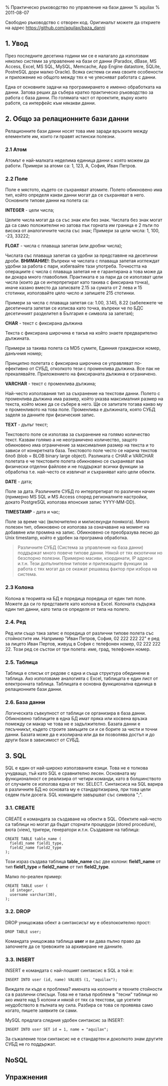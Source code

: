 % Практическо ръководство по управление на бази данни
% aquilax
% 2011-08-07

Свободно ръководство с отворен код. Оригиналът можете да откриете на адрес <https://github.com/aquilax/baza_danni>

## 1. Увод

През последните десетина години ми се е налагало да използвам няколко системи за управление на бази от данни (Paradox, dBase, MS Access, Excel, MS SQL, MySQL, Memcache, App Engine datastore, SQLite, PostreSQL дори малко Oracle). Всяка система си има своите особености и приложение но общото между тях е че улесняват работата с данни.

Една от основните задачи на програмирането е именно обработката на данни. Затова реших да събера кратко практическо ръководство за работа с база данни. По голямата част от проектите, върху които работя, са интерфейс към някакви данни.

## 2. Общо за релационните бази данни

Релационните бази данни носят това име заради връзките между елементите им, които ги правят истински полезни.

### 2.1 Атом

Атомът е най-малката неделима единица данни с която можем да работи. Примери за атоми са: 1, 123, А, София, Иван Петров.

### 2.2 Поле

Поле е мястото, където се съхраняват атомите. Полето обикновено има тип, който определя какви данни могат да се съхраняват в него. Основните типове данни на полета са:

**INTEGER** - цели числа;

Целите числа могат да са със знак или без знак. Числата без знак могат да са само положителни но затова пък горната им граница е 2 пъти по висока от аналогичните числа със знак; Примери за цели числа: 1, 100, -23, 33222;

  **FLOAT** - числа с плаваща запетая (или дробни числа);

Числата със плаваща запетая са удобни за представяне на десетични дроби. **ВНИМАНИЕ!**: Въпреки че числата с плаваща запетая изглеждат удобни за работа с пари, избягвайте тази употреба. Точността на операциите с числа с плаваща запетая не е гарантирана а това може да ви докара много главоболия. Практиката е за пари да се използват цели числа (които да се интерпретират като такива с фиксирана точка), иначе казано вместо да записвате 2.15 за сумата от 2 лева и 15 стотинки, използвайте цяло число и запишете 215 стотинки.

Примери за числа с плаваща запетая са: 1.00, 3.145, 8.22 (забележете че десетичната запетая се изписва като точка, въпреки че по БДС десетичният разделител в България е символа за запетая);

  **CHAR** - текст с фиксирана дължина

Текста с фиксирана широчина е такъв на който знаете предварително дължината. 

Примери за такива полета са MD5 сумите, Единния граждански номер, данъчния номер;

Принципно полетата с фиксирана широчина се управляват по-ефективно от СУБД, отколкото тези с променлива дължина. Все пак не прекалявайте. Приложението на фиксираната дължина е ограничено.
 
  **VARCHAR** - текст с променлива дължина;
  
Най-често използвания тип за съхранение на текстови данни. Полето с променлива дължина има размер, който указва максималния размер на текста, който може да се събере в него. Ще се запитате тогава какво му е променливото на това поле. Променлива е дължината, която СУБД заделя за данните при физическия запис.

  **TEXT** - дълъг текст;

Текстовото поле се използва за съхранение на голямо количество текст. Казвам голямо а не неограничено количество, защото обикновено има ограничение за максималния размер на текста и то зависи от конкретната база. Текстовото поле често се нарича текстов блоб (blob = BLOB binary large object). Разликата с CHAR и VARCHAR полетата е че текстовите полета обикновено се съхраняват във физически отделни файлове и не поддържат всички функции за обработка т.е. най-често се извличат и съхраняват като цели обекти.
  
  **DATE** - дата;
  
Поле за дата. Различните СУБД го интерпретират по различен начин (примерно MS SQL и MS Access според регионалните настройки, докато PostgreSQL използва японския запис YYYY-MM-DD).

  **TIMESTAMP** - дата и час;

Поле за време час (включително и милисекунди понякога). Много полезен тип, обикновено се използва за означаване на момент на добавяне или промяна на запис. Обикновено се преобразува лесно до Unix timestamp, който е удобен за програмна обработка.

>  Различните СУБД (Система за управление на база данни) поддържат много повече типове данни. Някой от тях екзотични но безспорно полезни. Примерно масиви, координати, IP адреси и.т.н. Тези допълнителни типове и прилежащите функции за работа с тях могат да се окажат решаващ фактор при избора на система.

### 2.3 Колона

Колона в теорията на БД е поредица поредица от един тип поле. Можете да си го представите като колона в Excel. Колоната съдържа един тип данни, като типа се определя от типа на полето.

### 2.4. Ред

Ред или също така запис е поредица от различни типове полета със стойностите им. Например "Иван Петров, София, 02 222 222 22" е ред за лицето Иван Пертов, живущ в София с телефонен номер, 02 222 222 22. Този ред се състои от три полета: име, град, телефонен номер.

### 2.5. Таблица

Таблица е списък от редове с една и съща структура обединени в таблица. Ако използваме аналогията с Excel, таблицата е един лист от електронната таблица. Таблицата е основна функционална единица в релационните бази данни.

### 2.6. База данни

Логическата съвкупност от таблици се организира в база данни. Обикновено таблиците в една БД имат пряка или косвена връзка помежду си макар че това не е задължително. Базата данни е пясъчникът, където строите замъците си и се борите за чисти и точни данни. Базата може да е изолирана или да ви позволява достъп и до други бази в зависимост от СУБД.


## 3. SQL

SQL е един от най-широко използваните езици. Това не е толкова учудващо, тъй като SQL е сравнително лесен. Основната му функционалност се реализира от четири команди, като в болшинството от случаите се използва една от тях: SELECT. Синтаксиса на SQL варира в различните БД но основата му е стандартизирана, при това цели седем пъти досега. SQL командите завършват със символа ";".

### 3.1. CREATE

CREATE е командата за създаване на обекти в SQL. Обектите най-често са таблици но могат да бъдат сторнати процедури (stored procedure), вюта (view), тригери, генератори и.т.н. Създаване на таблица:

    CREATE TABLE table_name (
      field1_name field1_type,
      field2_name field2_type
    );

Този израз създава таблица **table_name** със две колони: **field1_name** от тип **field1_type** и **field2_name** от тип **field2_type**.

Малко по-реален пример:

    CREATE TABLE user (
      id integer,
      username varchar(30),
    );

### 3.2. DROP

DROP унищожава обект а синтаксисът му е обезпокоително прост:

    DROP TABLE user;

Командата унищожава таблица **user** и ви дава пълно право да започнете да се тревожите за архивиране не данните.

### 3.3. INSERT

INSERT е командата с най-лошият синтаксис в SQL а той е:

    INSERT INTO user (id, name) VALUES (1, "aquilax");

Виждате ли къде е проблема? имената на колоните и техните стойности са в различни списъци. Това не е такъв проблем в "тесни" таблици но ако имате над 5 колони и някой от тях са текстови, ще усетите неудобството в пълната му сила. Разбира се това се проявява само когато, пишете заявките си сами. 

MySQL предлага следния удобен синтаксис за INSERT:

    INSERT INTO user SET id = 1, name = "aquilax";

За съжаление този синтаксис не е стандартен и доколкото знам другите СУБД не го поддържат.

## NoSQL

## Упражнения
